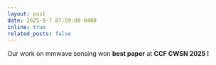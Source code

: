 ```yaml
---
layout: post
date: 2025-9-7 07:59:00-0400
inline: true
related_posts: false
---
```


Our work on mmwave sensing won <strong>best paper</strong> at <strong>CCF CWSN 2025 !</strong>
